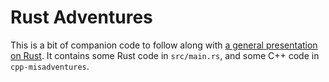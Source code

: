 # Rust Adventures

This is a bit of companion code to follow along with [a general presentation on Rust](https://docs.google.com/presentation/d/1ADY2rFVezR9g8sd-YTTqhoG2Af5XJaP-bMYOuzLN5mo/edit?usp=sharing). It contains some Rust code in `src/main.rs`, and some C++ code in `cpp-misadventures`.

